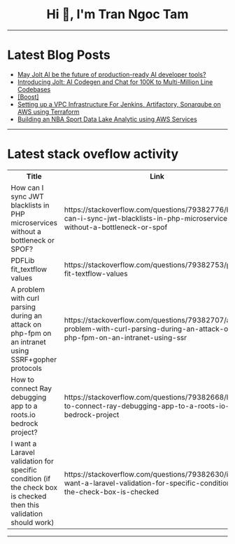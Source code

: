 <h1 align="center">Hi 👋, I'm Tran Ngoc Tam</h1>

---

# Latest Blog Posts 
<!-- BLOG-POST-LIST:START -->
- [May Jolt AI be the future of production-ready AI developer tools?](https://dev.to/fmerian/may-jolt-ai-be-the-future-of-production-ready-ai-developer-tools-1k80)
- [Introducing Jolt: AI Codegen and Chat for 100K to Multi-Million Line Codebases](https://dev.to/yev_yev_yev/introducing-jolt-ai-codegen-and-chat-for-100k-to-multi-million-line-codebases-1764)
- [[Boost]](https://dev.to/mezmo/-453p)
- [Setting up a VPC Infrastructure For Jenkins, Artifactory, Sonarqube on AWS using Terraform](https://dev.to/nonso_echendu_001/setting-up-a-vpc-infrastructure-for-jenkins-artifactory-sonarqube-on-aws-using-terraform-27ia)
- [Building an NBA Sport Data Lake Analytic using AWS Services](https://dev.to/ameh_mathias/building-an-nba-sport-data-lake-analytic-using-aws-services-46a8)
<!-- BLOG-POST-LIST:END -->

---

# Latest stack oveflow activity
<table>
  <tr><th>Title</th><th>Link</th></tr>
  <!-- STACKOVERFLOW:START --><tr><td>How can I sync JWT blacklists in PHP microservices without a bottleneck or SPOF?</td><td>https://stackoverflow.com/questions/79382776/how-can-i-sync-jwt-blacklists-in-php-microservices-without-a-bottleneck-or-spof</td></tr><tr><td>PDFLib fit_textflow values</td><td>https://stackoverflow.com/questions/79382753/pdflib-fit-textflow-values</td></tr><tr><td>A problem with curl parsing during an attack on php-fpm on an intranet using SSRF+gopher protocols</td><td>https://stackoverflow.com/questions/79382707/a-problem-with-curl-parsing-during-an-attack-on-php-fpm-on-an-intranet-using-ssr</td></tr><tr><td>How to connect Ray debugging app to a roots.io bedrock project?</td><td>https://stackoverflow.com/questions/79382668/how-to-connect-ray-debugging-app-to-a-roots-io-bedrock-project</td></tr><tr><td>I want a Laravel validation for specific condition &lpar;if the check box is checked then this validation should work&rpar;</td><td>https://stackoverflow.com/questions/79382630/i-want-a-laravel-validation-for-specific-condition-if-the-check-box-is-checked</td></tr><!-- STACKOVERFLOW:END -->
</table>

---



